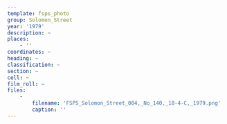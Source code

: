 ```yaml
---
template: fsps_photo
group: Solomon_Street
year: '1979'
description: ~
places:
    - ''
coordinates: ~
heading: ~
classification: ~
section: ~
cell: ~
film_roll: ~
files:
    -
        filename: 'FSPS_Solomon_Street_004,_No_140,_18-4-C,_1979.png'
        caption: ''
---
```

